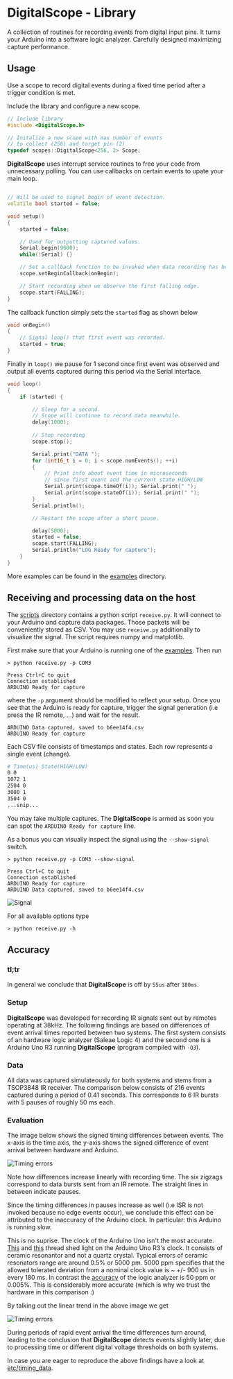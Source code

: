 
# DigitalScope - Library

A collection of routines for recording events from digital input pins. It turns
your Arduino into a software logic analyzer. Carefully designed maximizing capture performance.

## Usage

Use a scope to record digital events during a fixed time period after a trigger
condition is met.

Include the library and configure a new scope.

```c++
// Include library
#include <DigitalScope.h>

// Initalize a new scope with max number of events 
// to collect (256) and target pin (2)
typedef scopes::DigitalScope<256, 2> Scope;
```

**DigitalScope** uses interrupt service routines to free your code from unnecessary polling. You can use callbacks on certain events to upate your main loop.

```c++

// Will be used to signal begin of event detection. 
volatile bool started = false;

void setup()
{
    started = false;

    // Used for outputting captured values.
    Serial.begin(9600);
    while(!Serial) {}

    // Set a callback function to be invoked when data recording has begun. 
    scope.setBeginCallback(onBegin);

    // Start recording when we observe the first falling edge.
    scope.start(FALLING);
}
```

The callback function simply sets the `started` flag as shown below

```c++
void onBegin() 
{
    // Signal loop() that first event was recorded.
    started = true;
}
```

Finally in `loop()` we pause for 1 second once first event was observed and output all events captured during this period via the Serial interface.

```c++
void loop()
{
    if (started) {

        // Sleep for a second. 
        // Scope will continue to record data meanwhile.
        delay(1000);
        
        // Stop recording
        scope.stop();

        Serial.print("DATA ");
        for (int16_t i = 0; i < scope.numEvents(); ++i)
        {
            // Print info about event time in microseconds 
            // since first event and the current state HIGH/LOW
            Serial.print(scope.timeOf(i)); Serial.print(" ");            
            Serial.print(scope.stateOf(i)); Serial.print(" ");
        }
        Serial.println();

        // Restart the scope after a short pause.

        delay(5000);        
        started = false;
        scope.start(FALLING);
        Serial.println("LOG Ready for capture");
    }
}
```

More examples can be found in the [examples](examples/) directory.


## Receiving and processing data on the host

The [scripts](scripts/) directory contains a python script `receive.py`. It will connect to your Arduino and capture data packages. Those packets will be conveniently stored as CSV. You may use `receive.py` additionally to visualize the signal. The script requires numpy and matplotlib.

First make sure that your Arduino is running one of the [examples](examples/). Then run 

```
> python receive.py -p COM3

Press Ctrl+C to quit
Connection established
ARDUINO Ready for capture
```

where the `-p` argument should be modified to reflect your setup. Once you see that the Arduino is ready for capture, trigger the signal generation (i.e press the IR remote, ...) and wait for the result. 

```
ARDUINO Data captured, saved to b6ee14f4.csv
ARDUINO Ready for capture
``` 

Each CSV file consists of timestamps and states. Each row represents a single event (change).

```bash
# Time(us) State(HIGH/LOW)
0 0
1072 1
2504 0
3080 1
3504 0
...snip...
``` 

You may take multiple captures. The **DigitalScope** is armed as soon you can spot the `ARDUINO Ready for capture` line.

As a bonus you can visually inspect the signal using the `--show-signal` switch.

```
> python receive.py -p COM3 --show-signal

Press Ctrl+C to quit
Connection established
ARDUINO Ready for capture
ARDUINO Data captured, saved to b6ee14f4.csv
```
![Signal](etc/receivepy.png)

For all available options type

```
> python receive.py -h
```

## Accuracy

### tl;tr
In general we conclude that **DigitalScope** is off by `55us` after `180ms`. 

### Setup

**DigitalScope** was developed for recording IR signals sent out by remotes operating at 38kHz. The following findings are based on differences of event arrival times reported between two systems. The first system consists of an hardware logic analyzer (Saleae Logic 4) and the second one is a Arduino Uno R3 running **DigitalScope** (program compiled with `-O3`). 

### Data
All data was captured simulateously for both systems and stems from a TSOP3848 IR receiver. The comparison below consists of 216 events captured during a period of 0.41 seconds. This corresponds to 6 IR bursts with 5 pauses of roughly 50 ms each.

### Evaluation

The image below shows the signed timing differences between events. The x-axis is the time axis, the y-axis shows the signed difference of event arrival between hardware and Arduino.

![Timing errors](etc/timing_errors_over_time.png)

Note how differences increase linearly with recording time. The six zigzags correspond to data bursts sent from an IR remote. The straight lines in between indicate pauses.

Since the timing differences in pauses increase as well (i.e ISR is not invoked because no edge events occur), we conclude this effect can be attributed to the inaccuracy of the Arduino clock. In particular: this Arduino is running slow.

This is no suprise. The clock of the Arduino Uno isn't the most accurate. [This](http://forum.arduino.cc/index.php?topic=13289.0) and [this](http://forum.arduino.cc/index.php?topic=89784.0) thread shed light on the Arduino Uno R3's clock. It consists of ceramic resonantor and not a quartz crystal. Typical errors of ceramic resonators range are around 0.5% or 5000 pm. 5000 ppm specifies that the allowed tolerated deviation from a nominal clock value is ~ +/- 900 us in every 180 ms. In contrast the [accuracy](http://support.saleae.com/hc/en-us/articles/208667166-Measurement-Error-Logic-timing-digital-pulse-width-) of the logic analyzer is 50 ppm or 0.005%. This is considerably more accurate (which is why we trust the hardware in this comparison :)

By talking out the linear trend in the above image we get

![Timing errors](etc/detrended_timing_errors_over_time.png)

During periods of rapid event arrival the time differences turn around, leading to the conclusion that **DigitalScope** detects events slightly later, due to processing time or different digital voltage thresholds on both systems.

In case you are eager to reproduce the above findings have a look at [etc/timing_data](etc/timing_data).